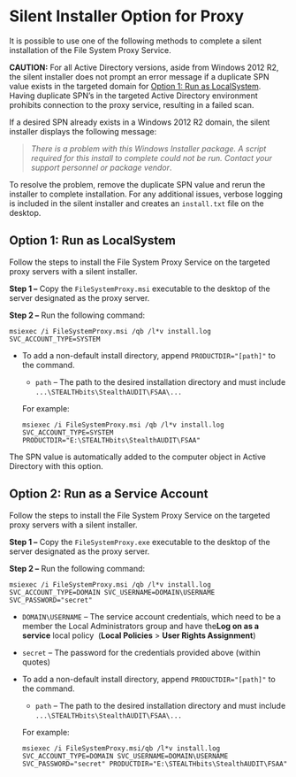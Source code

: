 # Silent Installer Option for Proxy

It is possible to use one of the following methods to complete a silent installation of the File
System Proxy Service.

**CAUTION:** For all Active Directory versions, aside from Windows 2012 R2, the silent installer
does not prompt an error message if a duplicate SPN value exists in the targeted domain for
[Option 1: Run as LocalSystem](#option-1-run-as-localsystem). Having duplicate SPN’s in the targeted
Active Directory environment prohibits connection to the proxy service, resulting in a failed scan.

If a desired SPN already exists in a Windows 2012 R2 domain, the silent installer displays the
following message:

> _There is a problem with this Windows Installer package. A script required for this install to
> complete could not be run. Contact your support personnel or package vendor_.

To resolve the problem, remove the duplicate SPN value and rerun the installer to complete
installation. For any additional issues, verbose logging is included in the silent installer and
creates an `install.txt` file on the desktop.

## Option 1: Run as LocalSystem

Follow the steps to install the File System Proxy Service on the targeted proxy servers with a
silent installer.

**Step 1 –** Copy the `FileSystemProxy.msi` executable to the desktop of the server designated as
the proxy server.

**Step 2 –** Run the following command:

```
msiexec /i FileSystemProxy.msi /qb /l*v install.log SVC_ACCOUNT_TYPE=SYSTEM
```

- To add a non-default install directory, append `PRODUCTDIR="[path]"` to the command.

    - `path` – The path to the desired installation directory and must include
      `...\STEALTHbits\StealthAUDIT\FSAA\...`

    For example:

    ```
    msiexec /i FileSystemProxy.msi /qb /l*v install.log SVC_ACCOUNT_TYPE=SYSTEM PRODUCTDIR="E:\STEALTHbits\StealthAUDIT\FSAA"
    ```

The SPN value is automatically added to the computer object in Active Directory with this option.

## Option 2: Run as a Service Account

Follow the steps to install the File System Proxy Service on the targeted proxy servers with a
silent installer.

**Step 1 –** Copy the `FileSystemProxy.exe` executable to the desktop of the server designated as
the proxy server.

**Step 2 –** Run the following command:

```
msiexec /i FileSystemProxy.msi /qb /l*v install.log SVC_ACCOUNT_TYPE=DOMAIN SVC_USERNAME=DOMAIN\USERNAME SVC_PASSWORD="secret"
```

- `DOMAIN\USERNAME` – The service account credentials, which need to be a member the Local
  Administrators group and have the**Log on as a service** local policy  (**Local Policies** >
  **User Rights Assignment**)
- `secret` – The password for the credentials provided above (within quotes)

- To add a non-default install directory, append `PRODUCTDIR="[path]"` to the command.

    - `path` – The path to the desired installation directory and must include
      `...\STEALTHbits\StealthAUDIT\FSAA\...`

    For example:

    ```
    msiexec /i FileSystemProxy.msi/qb /l*v install.log SVC_ACCOUNT_TYPE=DOMAIN SVC_USERNAME=DOMAIN\USERNAME SVC_PASSWORD="secret" PRODUCTDIR="E:\STEALTHbits\StealthAUDIT\FSAA"
    ```
